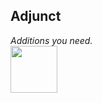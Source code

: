 ## Adjunct
*Additions you need.*<br>
<img src="https://onvoid.net/adjunct/banner.png" height="75px" />
